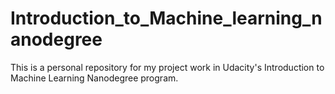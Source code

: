 # Introduction_to_Machine_learning_nanodegree
This is a personal repository for my project work in Udacity's Introduction to Machine Learning Nanodegree program.
